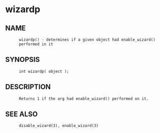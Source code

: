 # wizardp
## NAME
          wizardp() - determines if a given object had enable_wizard()
          performed in it

## SYNOPSIS
          int wizardp( object );

## DESCRIPTION
          Returns 1 if the arg had enable_wizard() performed on it.

## SEE ALSO
          disable_wizard(3), enable_wizard(3)
